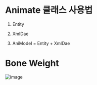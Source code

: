 # Animate 클래스 사용법


1. Entity
2. XmlDae 


3. AniModel = Entity + XmlDae


# Bone Weight
![image](https://github.com/mekjh12/RiggedModel/assets/122244587/314673e7-6648-4956-ab53-47f2c60c7a19)
